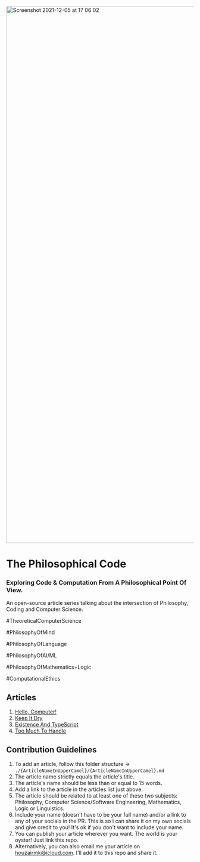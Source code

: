 <img width="1440" alt="Screenshot 2021-12-05 at 17 06 02" src="https://user-images.githubusercontent.com/88334281/144754991-948a47d4-d2d2-4a9d-a7d9-7a13ed562c63.png">


# The Philosophical Code
### Exploring Code &amp; Computation From A Philosophical Point Of View.

  An open-source article series talking about the intersection of Philosophy, Coding and Computer Science.

  \#TheoreticalComputerScience

  \#PhilosophyOfMind

  \#PhilosophyOfLanguage

  \#PhilosophyOfAI/ML

  \#PhilosophyOfMathematics+Logic

  \#ComputationalEthics


## Articles

1. [Hello, Computer!](/HelloComputer/HelloComputer.md)
2. [Keep It Dry](/KeepItDry/KeepItDry.md)
3. [Existence And TypeScript](/ExistenceAndTypeScript/ExistenceAndTypeScript.md)
4. [Too Much To Handle](/TooMuchToHandle/TooMuchToHandle.md)

## Contribution Guidelines

  1. To add an article, follow this folder structure -> `./{ArticleNameInUpperCamel}/{ArticleNameInUpperCamel}.md`
  5. The article name strictly equals the article's title.
  6. The article's name should be less than or equal to 15 words.
  11. Add a link to the article in the articles list just above.
  9. The article should be related to at least one of these two subjects: Philosophy, Computer Science/Software Engineering, Mathematics, Logic or Linguistics.
  10. Include your name (doesn't have to be your full name) and/or a link to any of your socials in the PR. This is so I can share it on my own socials and give credit to you! It's ok if you don't want to include your name.
  12. You can publish your article wherever you want. The world is your oyster! Just link this repo.
  13. Alternatively, you can also email me your article on houzairmk@icloud.com. I'll add it to this repo and share it.

